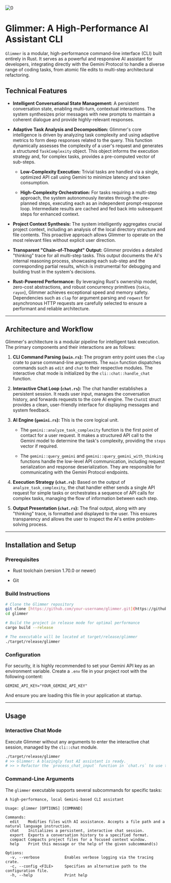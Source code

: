 ![0](https://github.com/user-attachments/assets/7810225d-7f83-4255-b71a-2c83fac79ddd)

# Glimmer: A High-Performance AI Assistant CLI

`Glimmer` is a modular, high-performance command-line interface (CLI) built entirely in Rust. It serves as a powerful and responsive AI assistant for developers, integrating directly with the Gemini Protocol to handle a diverse range of coding tasks, from atomic file edits to multi-step architectural refactoring.

## Technical Features

* **Intelligent Conversational State Management:** A persistent conversation state, enabling multi-turn, contextual interactions. The system synthesizes prior messages with new prompts to maintain a coherent dialogue and provide highly-relevant responses.

* **Adaptive Task Analysis and Decomposition:** Glimmer's core intelligence is driven by analyzing task complexity and using adaptive metrics to form deep responses related to the query. This function dynamically assesses the complexity of a user's request and generates a structured `TaskComplexity` object. This object informs the execution strategy and, for complex tasks, provides a pre-computed vector of sub-steps.

    * **Low-Complexity Execution:** Trivial tasks are handled via a single, optimized API call using Gemini to minimize latency and token consumption.

    * **High-Complexity Orchestration:** For tasks requiring a multi-step approach, the system autonomously iterates through the pre-planned steps, executing each as an independent prompt-response loop. Intermediate results are cached and fed back into subsequent steps for enhanced context.

* **Project Context Synthesis:** The system intelligently aggregates crucial project context, including an analysis of the local directory structure and file contents. This proactive approach allows Glimmer to operate on the most relevant files without explicit user direction.

* **Transparent "Chain-of-Thought" Output:** Glimmer provides a detailed "thinking" trace for all multi-step tasks. This output documents the AI's internal reasoning process, showcasing each sub-step and the corresponding partial results, which is instrumental for debugging and building trust in the system's decisions.

* **Rust-Powered Performance:** By leveraging Rust's ownership model, zero-cost abstractions, and robust concurrency primitives (`tokio`, `rayon`), Glimmer achieves exceptional speed and memory safety. Dependencies such as `clap` for argument parsing and `reqwest` for asynchronous HTTP requests are carefully selected to ensure a performant and reliable architecture.

---

## Architecture and Workflow

Glimmer's architecture is a modular pipeline for intelligent task execution. The primary components and their interactions are as follows:

1.  **CLI Command Parsing (`main.rs`):** The program entry point uses the `clap` crate to parse command-line arguments. The `main` function dispatches commands such as `edit` and `chat` to their respective modules. The interactive chat mode is initialized by the `cli::chat::handle_chat` function.

2.  **Interactive Chat Loop (`chat.rs`):** The chat handler establishes a persistent session. It reads user input, manages the conversation history, and forwards requests to the core AI engine. The `ChatUI` struct provides a clean, user-friendly interface for displaying messages and system feedback.

3.  **AI Engine (`gemini.rs`):** This is the core logical unit.

    * The `gemini::analyze_task_complexity` function is the first point of contact for a user request. It makes a structured API call to the Gemini model to determine the task's complexity, providing the `steps` vector if required.

    * The `gemini::query_gemini` and `gemini::query_gemini_with_thinking` functions handle the low-level API communication, including request serialization and response deserialization. They are responsible for communicating with the Gemini Protocol endpoints.

4.  **Execution Strategy (`chat.rs`):** Based on the output of `analyze_task_complexity`, the chat handler either sends a single API request for simple tasks or orchestrates a sequence of API calls for complex tasks, managing the flow of information between each step.

5.  **Output Presentation (`chat.rs`):** The final output, along with any "thinking" trace, is formatted and displayed to the user. This ensures transparency and allows the user to inspect the AI's entire problem-solving process.

---

## Installation and Setup

### Prerequisites

* Rust toolchain (version 1.70.0 or newer)

* Git

### Build Instructions

```bash
# Clone the Glimmer repository
git clone [https://github.com/your-username/glimmer.git](https://github.com/your-username/glimmer.git)
cd glimmer

# Build the project in release mode for optimal performance
cargo build --release

# The executable will be located at target/release/glimmer
./target/release/glimmer
```

### Configuration

For security, it is highly recommended to set your Gemini API key as an environment variable. Create a `.env` file in your project root with the following content:

```
GEMINI_API_KEY="YOUR_GEMINI_API_KEY"
```

And ensure you are loading this file in your application at startup.

---

## Usage

### Interactive Chat Mode

Execute Glimmer without any arguments to enter the interactive chat session, managed by the `cli::chat` module.

```bash
./target/release/glimmer
# >> Glimmer: A blazingly fast AI assistant is ready.
# >> > Refactor the `process_chat_input` function in `chat.rs` to use the new `ChatUI` struct.
```

### Command-Line Arguments

The `glimmer` executable supports several subcommands for specific tasks:

```
A high-performance, local Gemini-based CLI assistant

Usage: glimmer [OPTIONS] [COMMAND]

Commands:
  edit    Modifies files with AI assistance. Accepts a file path and a natural language instruction.
  chat    Initializes a persistent, interactive chat session.
  export  Exports a conversation history to a specified format.
  compact Compacts project files for a focused context window.
  help    Print this message or the help of the given subcommand(s)

Options:
  -v, --verbose           Enables verbose logging via the tracing crate.
  -c, --config <FILE>     Specifies an alternative path to the configuration file.
  -h, --help              Print help





